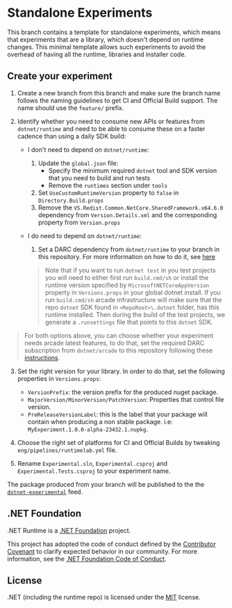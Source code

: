 # Standalone Experiments

This branch contains a template for standalone experiments, which means that experiments that are a library, which doesn't depend on runtime changes. This minimal template allows such experiments to avoid the overhead of having all the runtime, libraries and installer code.

## Create your experiment

1. Create a new branch from this branch and make sure the branch name follows the naming guidelines to get CI and Official Build support. The name should use the `feature/` prefix.

2. Identify whether you need to consume new APIs or features from `dotnet/runtime` and need to be able to consume these on a faster cadence than using a daily SDK build:
    - I don't need to depend on `dotnet/runtime`:
        1. Update the `global.json` file:
             - Specify the minimum required `dotnet` tool and SDK version that you need to build and run tests
             - Remove the `runtimes` section under `tools`
        2. Set `UseCustomRuntimeVersion` property to `false` in `Directory.Build.props`
        3. Remove the `VS.Redist.Common.NetCore.SharedFramework.x64.6.0` dependency from `Version.Details.xml` and the corresponding property from `Version.props`
    - I do need to depend on `dotnet/runtime`:
        1. Set a DARC dependency from `dotnet/runtime` to your branch in this repository. For more information on how to do it, see [here](https://github.com/dotnet/arcade/blob/main/Documentation/Darc.md#darc)


        > Note that if you want to run `dotnet test` in you test projects you will need to either first run `build.cmd/sh` or install the runtime version specified by `MicrosoftNETCoreAppVersion` property in `Versions.props` in your global dotnet install. If you run `build.cmd/sh` arcade infrastructure will make sure that the repo `dotnet` SDK found in `<RepoRoot>\.dotnet` folder, has this runtime installed. Then during the build of the test projects, we generate a `.runsettings` file that points to this `dotnet` SDK.


> For both options above, you can choose whether your experiment needs arcade latest features, to do that, set the required DARC subscription from `dotnet/arcade` to this repository following these [instructions](https://github.com/dotnet/arcade/blob/main/Documentation/Darc.md#darc).

3. Set the right version for your library. In order to do that, set the following properties in `Versions.props`:
    - `VersionPrefix`: the version prefix for the produced nuget package.
    - `MajorVersion/MinorVersion/PatchVersion`: Properties that control file version.
    - `PreReleaseVersionLabel`: this is the label that your package will contain when producing a non stable package. i.e: `MyExperiment.1.0.0-alpha-23432.1.nupkg`.

4. Choose the right set of platforms for CI and Official Builds by tweaking `eng/pipelines/runtimelab.yml` file.

5. Rename `Experimental.sln`, `Experimental.csproj` and `Experimental.Tests.csproj` to your experiment name.

The package produced from your branch will be published to the the [`dotnet-experimental`](https://dev.azure.com/dnceng/public/_packaging?_a=feed&feed=dotnet-experimental) feed.

## .NET Foundation

.NET Runtime is a [.NET Foundation](https://www.dotnetfoundation.org/projects) project.

This project has adopted the code of conduct defined by the [Contributor Covenant](http://contributor-covenant.org/) to clarify expected behavior in our community. For more information, see the [.NET Foundation Code of Conduct](http://www.dotnetfoundation.org/code-of-conduct).

## License

.NET (including the runtime repo) is licensed under the [MIT](LICENSE.TXT) license.
